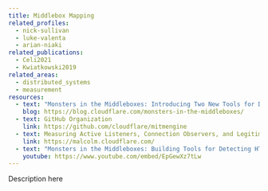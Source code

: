 ```yaml
---
title: Middlebox Mapping
related_profiles:
  - nick-sullivan
  - luke-valenta
  - arian-niaki
related_publications:
  - Celi2021
  - Kwiatkowski2019
related_areas:
  - distributed_systems
  - measurement
resources:
  - text: "Monsters in the Middleboxes: Introducing Two New Tools for Detecting HTTPS Interception"
    blog: https://blog.cloudflare.com/monsters-in-the-middleboxes/
  - text: GitHub Organization
    link: https://github.com/cloudflare/mitmengine
  - text: Measuring Active Listeners, Connection Observers, and Legitimate Monitors
    link: https://malcolm.cloudflare.com/
  - text: "Monsters in the Middleboxes: Building Tools for Detecting HTTPS Interception"
    youtube: https://www.youtube.com/embed/EpGewXz7tLw
---
```


Description here